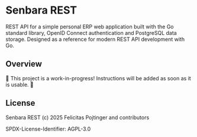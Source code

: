 # Senbara REST

REST API for a simple personal ERP web application built with the Go standard library, OpenID Connect authentication and PostgreSQL data storage. Designed as a reference for modern REST API development with Go.

## Overview

🚧 This project is a work-in-progress! Instructions will be added as soon as it is usable. 🚧

## License

Senbara REST (c) 2025 Felicitas Pojtinger and contributors

SPDX-License-Identifier: AGPL-3.0
